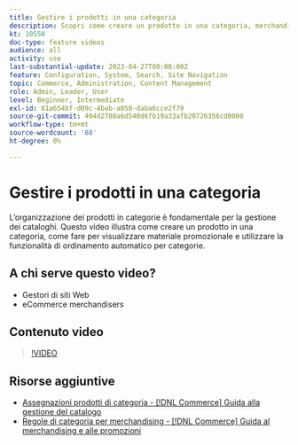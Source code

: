 ```yaml
---
title: Gestire i prodotti in una categoria
description: Scopri come creare un prodotto in una categoria, merchandizing visivo e utilizzare la funzionalità di ordinamento automatico per categorie.
kt: 10550
doc-type: feature videos
audience: all
activity: use
last-substantial-update: 2023-04-27T00:00:00Z
feature: Configuration, System, Search, Site Navigation
topic: Commerce, Administration, Content Management
role: Admin, Leader, User
level: Beginner, Intermediate
exl-id: 81a654bf-d09c-4bab-a050-daba6cce2f79
source-git-commit: 404d2708a6d540d6fb19a33afb20726356cd8000
workflow-type: tm+mt
source-wordcount: '88'
ht-degree: 0%

---
```


# Gestire i prodotti in una categoria

L’organizzazione dei prodotti in categorie è fondamentale per la gestione dei cataloghi. Questo video illustra come creare un prodotto in una categoria, come fare per visualizzare materiale promozionale e utilizzare la funzionalità di ordinamento automatico per categorie.

## A chi serve questo video?

- Gestori di siti Web
- eCommerce merchandisers

## Contenuto video

>[!VIDEO](https://video.tv.adobe.com/v/343747?quality=12&learn=on)

## Risorse aggiuntive

- [Assegnazioni prodotti di categoria - [!DNL Commerce] Guida alla gestione del catalogo](https://experienceleague.adobe.com/docs/commerce-admin/catalog/categories/products-in-category/categories-product-assignments.html)
- [Regole di categoria per merchandising - [!DNL Commerce] Guida al merchandising e alle promozioni](https://experienceleague.adobe.com/docs/commerce-admin/marketing/merchandising/visual-merch/category-product-rules.html)
